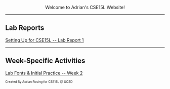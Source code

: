 <p align="center">
  Welcome to Adrian's CSE15L Website! 
</p>

---

<p align="center">
  <h2>Lab Reports</h2>
  <a href="https://lasteternity.github.io/cse15l-lab-reports/lab-report-1-week-2.html">Setting Up for CSE15L -- Lab Report 1</a>
</p>

---

<p align="center">
  <h2>Week-Specific Activities</h2>
  <a href="https://lasteternity.github.io/cse15l-lab-reports/testing.html">Lab Fonts & Initial Practice -- Week 2</a>
</p>


<sub><sup>Created By Adrian Rosing for CSE15L @ UCSD</sup></sub>

